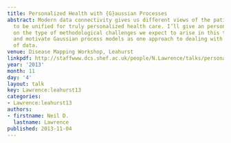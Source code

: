 ```yaml
---
title: Personalized Health with {G}aussian Processes
abstract: Modern data connectivity gives us different views of the patient which need
  to be unified for truly personalized health care. I’ll give an personal perspective
  on the type of methodological challenges we expect to arise in this this domain
  and motivate Gaussian process models as one approach to dealing with the explosion
  of data.
venue: Disease Mapping Workshop, Leahurst
linkpdf: http://staffwww.dcs.shef.ac.uk/people/N.Lawrence/talks/personalized_health_leahurst13.pdf
year: '2013'
month: 11
day: '4'
layout: talk
key: Lawrence:leahurst13
categories:
- Lawrence:leahurst13
authors:
- firstname: Neil D.
  lastname: Lawrence
published: 2013-11-04
---
```

